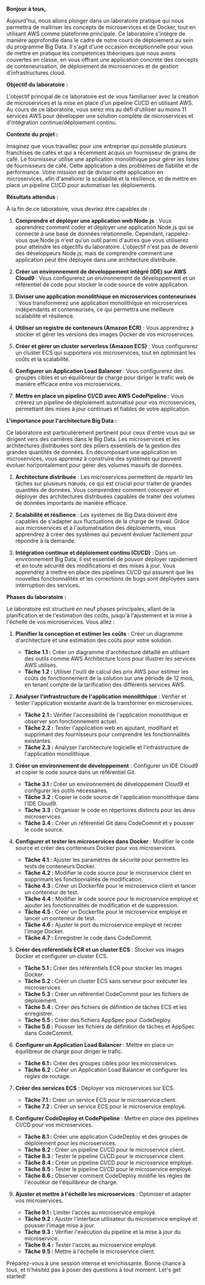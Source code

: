 **Bonjour à tous,**

Aujourd'hui, nous allons plonger dans un laboratoire pratique qui nous permettra de maîtriser les concepts de microservices et de Docker, tout en utilisant AWS comme plateforme principale. Ce laboratoire s'intègre de manière approfondie dans le cadre de notre cours de déploiement au sein du programme Big Data. Il s'agit d'une occasion exceptionnelle pour vous de mettre en pratique les compétences théoriques que nous avons couvertes en classe, en vous offrant une application concrète des concepts de conteneurisation, de déploiement de microservices et de gestion d'infrastructures cloud.

**Objectif du laboratoire :**

L'objectif principal de ce laboratoire est de vous familiariser avec la création de microservices et la mise en place d'un pipeline CI/CD en utilisant AWS. Au cours de ce laboratoire, vous serez mis au défi d'utiliser au moins 11 services AWS pour développer une solution complète de microservices et d'intégration continue/déploiement continu.

**Contexte du projet :**

Imaginez que vous travaillez pour une entreprise qui possède plusieurs franchises de cafés et qui a récemment acquis un fournisseur de grains de café. Le fournisseur utilise une application monolithique pour gérer les listes de fournisseurs de café. Cette application a des problèmes de fiabilité et de performance. Votre mission est de diviser cette application en microservices, afin d'améliorer la scalabilité et la résilience, et de mettre en place un pipeline CI/CD pour automatiser les déploiements.

**Résultats attendus :**

À la fin de ce laboratoire, vous devriez être capables de :

1. **Comprendre et déployer une application web Node.js** : Vous apprendrez comment coder et déployer une application Node.js qui se connecte à une base de données relationnelle. Cependant, rappelez-vous que Node.js n'est qu'un outil parmi d'autres que vous utiliserez pour atteindre les objectifs du laboratoire. L'objectif n'est pas de devenir des développeurs Node.js, mais de comprendre comment une application peut être déployée dans une architecture distribuée.

2. **Créer un environnement de développement intégré (IDE) sur AWS Cloud9** : Vous configurerez un environnement de développement et un référentiel de code pour stocker le code source de votre application.

3. **Diviser une application monolithique en microservices conteneurisés** : Vous transformerez une application monolithique en microservices indépendants et conteneurisés, ce qui permettra une meilleure scalabilité et résilience.

4. **Utiliser un registre de conteneurs (Amazon ECR)** : Vous apprendrez à stocker et gérer les versions des images Docker de vos microservices.

5. **Créer et gérer un cluster serverless (Amazon ECS)** : Vous configurerez un cluster ECS qui supportera vos microservices, tout en optimisant les coûts et la scalabilité.

6. **Configurer un Application Load Balancer** : Vous configurerez des groupes cibles et un équilibreur de charge pour diriger le trafic web de manière efficace entre vos microservices.

7. **Mettre en place un pipeline CI/CD avec AWS CodePipeline** : Vous créerez un pipeline de déploiement automatisé pour vos microservices, permettant des mises à jour continues et fiables de votre application.

**L'importance pour l'architecture Big Data :**

Ce laboratoire est particulièrement pertinent pour ceux d'entre vous qui se dirigent vers des carrières dans le Big Data. Les microservices et les architectures distribuées sont des piliers essentiels de la gestion des grandes quantités de données. En décomposant une application en microservices, vous apprenez à construire des systèmes qui peuvent évoluer horizontalement pour gérer des volumes massifs de données.

1. **Architecture distribuée** : Les microservices permettent de répartir les tâches sur plusieurs nœuds, ce qui est crucial pour traiter de grandes quantités de données. Vous comprendrez comment concevoir et déployer des architectures distribuées capables de traiter des volumes de données importants de manière efficace.

2. **Scalabilité et résilience** : Les systèmes de Big Data doivent être capables de s'adapter aux fluctuations de la charge de travail. Grâce aux microservices et à l'automatisation des déploiements, vous apprendrez à créer des systèmes qui peuvent évoluer facilement pour répondre à la demande.

3. **Intégration continue et déploiement continu (CI/CD)** : Dans un environnement Big Data, il est essentiel de pouvoir déployer rapidement et en toute sécurité des modifications et des mises à jour. Vous apprendrez à mettre en place des pipelines CI/CD qui assurent que les nouvelles fonctionnalités et les corrections de bugs sont déployées sans interruption des services.

**Phases du laboratoire :**

Le laboratoire est structuré en neuf phases principales, allant de la planification et de l'estimation des coûts, jusqu'à l'ajustement et la mise à l'échelle de vos microservices. Vous allez :

1. **Planifier la conception et estimer les coûts** : Créer un diagramme d'architecture et une estimation des coûts pour votre solution.
   - **Tâche 1.1 :** Créer un diagramme d'architecture détaillé en utilisant des outils comme AWS Architecture Icons pour illustrer les services AWS utilisés.
   - **Tâche 1.2 :** Utiliser l'outil de calcul des prix AWS pour estimer les coûts de fonctionnement de la solution sur une période de 12 mois, en tenant compte de la tarification des différents services AWS.

2. **Analyser l'infrastructure de l'application monolithique** : Vérifier et tester l'application existante avant de la transformer en microservices.
   - **Tâche 2.1 :** Vérifier l'accessibilité de l'application monolithique et observer son fonctionnement actuel.
   - **Tâche 2.2 :** Tester l'application web en ajoutant, modifiant et supprimant des fournisseurs pour comprendre les fonctionnalités existantes.
   - **Tâche 2.3 :** Analyser l'architecture logicielle et l'infrastructure de l'application monolithique.

3. **Créer un environnement de développement** : Configurer un IDE Cloud9 et copier le code source dans un référentiel Git.
   - **Tâche 3.1 :** Créer un environnement de développement Cloud9 et configurer les outils nécessaires.
   - **Tâche 3.2 :** Copier le code source de l'application monolithique dans l'IDE Cloud9.
   - **Tâche 3.3 :** Organiser le code en répertoires distincts pour les deux microservices.
   - **Tâche 3.4 :** Créer un référentiel Git dans CodeCommit et y pousser le code source.

4. **Configurer et tester les microservices dans Docker** : Modifier le code source et créer des conteneurs Docker pour vos microservices.
   - **Tâche 4.1 :** Ajuster les paramètres de sécurité pour permettre les tests de conteneurs Docker.
   - **Tâche 4.2 :** Modifier le code source pour le microservice client en supprimant les fonctionnalités de modification.
   - **Tâche 4.3 :** Créer un Dockerfile pour le microservice client et lancer un conteneur de test.
   - **Tâche 4.4 :** Modifier le code source pour le microservice employé et ajouter les fonctionnalités de modification et de suppression.
   - **Tâche 4.5 :** Créer un Dockerfile pour le microservice employé et lancer un conteneur de test.
   - **Tâche 4.6 :** Ajuster le port du microservice employé et recréer l'image Docker.
   - **Tâche 4.7 :** Enregistrer le code dans CodeCommit.

5. **Créer des référentiels ECR et un cluster ECS** : Stocker vos images Docker et configurer un cluster ECS.
   - **Tâche 5.1 :** Créer des référentiels ECR pour stocker les images Docker.
   - **Tâche 5.2 :** Créer un cluster ECS sans serveur pour exécuter les microservices.
   - **Tâche 5.3 :** Créer un référentiel CodeCommit pour les fichiers de déploiement.
   - **Tâche 5.4 :** Créer des fichiers de définition de tâches ECS et les enregistrer.
   - **Tâche 5.5 :** Créer des fichiers AppSpec pour CodeDeploy.
   - **Tâche 5.6 :** Pousser les fichiers de définition de tâches et AppSpec dans CodeCommit.

6. **Configurer un Application Load Balancer** : Mettre en place un équilibreur de charge pour diriger le trafic.
   - **Tâche 6.1 :** Créer des groupes cibles pour les microservices.
   - **Tâche 6.2 :** Créer un Application Load Balancer et configurer les règles de routage.

7. **Créer des services ECS** : Déployer vos microservices sur ECS.
   - **Tâche 7.1 :** Créer un service ECS pour le microservice client.
   - **Tâche 7.2 :** Créer un service ECS pour le microservice employé.

8. **Configurer CodeDeploy et CodePipeline** : Mettre en place des pipelines CI/CD pour vos microservices.
   - **Tâche 8.1 :** Créer une application CodeDeploy et des groupes de déploiement pour les microservices.
   - **Tâche 8.2 :** Créer un pipeline CI/CD pour le microservice client.
   - **Tâche 8.3 :** Tester le pipeline CI/CD pour le microservice client.
   - **Tâche 8.4 :** Créer un pipeline CI/CD pour le microservice employé.
   - **Tâche 8.5 :** Tester le pipeline CI/CD pour le microservice employé.
   - **Tâche 8.6 :** Observer comment CodeDeploy modifie les règles de l'écouteur de l'équilibreur de charge.

9. **Ajuster et mettre à l'échelle les microservices** : Optimiser et adapter vos microservices.
   - **Tâche 9.1 :** Limiter l'accès au microservice employé.
   - **Tâche 9.2 :** Ajuster l'interface utilisateur du microservice employé et pousser l'image mise à jour.
   - **Tâche 9.3 :** Vérifier l'exécution du pipeline et la mise à jour du microservice.
   - **Tâche 9.4 :** Tester l'accès au microservice employé.
   - **Tâche 9.5 :** Mettre à l'échelle le microservice client.

Préparez-vous à une session intense et enrichissante. Bonne chance à tous, et n'hésitez pas à poser des questions à tout moment. Let's get started!


